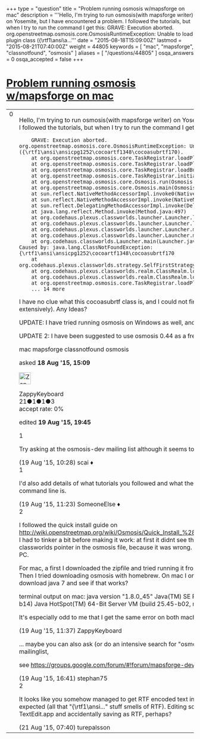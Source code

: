 +++
type = "question"
title = "Problem running osmosis w/mapsforge on mac"
description = '''Hello, I&#x27;m trying to run osmosis(with mapsforge writer) on Yosemite, but I have encountered a problem. I followed the tutorials, but when I try to run the command I get this:  GRAVE: Execution aborted. org.openstreetmap.osmosis.core.OsmosisRuntimeException: Unable to load plugin class ({&#92;rtf1&#92;ansi&#92;a...'''
date = "2015-08-18T15:09:00Z"
lastmod = "2015-08-21T07:40:00Z"
weight = 44805
keywords = [ "mac", "mapsforge", "classnotfound", "osmosis" ]
aliases = [ "/questions/44805" ]
osqa_answers = 0
osqa_accepted = false
+++

<div class="headNormal">

# [Problem running osmosis w/mapsforge on mac](/questions/44805/problem-running-osmosis-wmapsforge-on-mac)

</div>

<div id="main-body">

<div id="askform">

<table id="question-table" style="width:100%;">
<colgroup>
<col style="width: 50%" />
<col style="width: 50%" />
</colgroup>
<tbody>
<tr>
<td style="width: 30px; vertical-align: top"><div class="vote-buttons">
<span id="post-44805-upvote" class="ajax-command post-vote up" rel="nofollow" title="I like this post (click again to cancel)"> </span>
<div id="post-44805-score" class="post-score" title="current number of votes">
0
</div>
<span id="post-44805-downvote" class="ajax-command post-vote down" rel="nofollow" title="I dont like this post (click again to cancel)"> </span> <span id="favorite-mark" class="ajax-command favorite-mark" rel="nofollow" title="mark/unmark this question as favorite (click again to cancel)"> </span>
<div id="favorite-count" class="favorite-count">
&#10;</div>
</div></td>
<td><div id="item-right">
<div class="question-body">
<p>Hello, I'm trying to run osmosis(with mapsforge writer) on Yosemite, but I have encountered a problem. I followed the tutorials, but when I try to run the command I get this:</p>
<pre><code>    GRAVE: Execution aborted.
org.openstreetmap.osmosis.core.OsmosisRuntimeException: Unable to load plugin class ({\rtf1\ansi\ansicpg1252\cocoartf1348\cocoasubrtf170).
    at org.openstreetmap.osmosis.core.TaskRegistrar.loadPluginClass(TaskRegistrar.java:334)
    at org.openstreetmap.osmosis.core.TaskRegistrar.loadPlugin(TaskRegistrar.java:313)
    at org.openstreetmap.osmosis.core.TaskRegistrar.loadBuiltInPlugins(TaskRegistrar.java:123)
    at org.openstreetmap.osmosis.core.TaskRegistrar.initialize(TaskRegistrar.java:80)
    at org.openstreetmap.osmosis.core.Osmosis.run(Osmosis.java:81)
    at org.openstreetmap.osmosis.core.Osmosis.main(Osmosis.java:37)
    at sun.reflect.NativeMethodAccessorImpl.invoke0(Native Method)
    at sun.reflect.NativeMethodAccessorImpl.invoke(NativeMethodAccessorImpl.java:62)
    at sun.reflect.DelegatingMethodAccessorImpl.invoke(DelegatingMethodAccessorImpl.java:43)
    at java.lang.reflect.Method.invoke(Method.java:497)
    at org.codehaus.plexus.classworlds.launcher.Launcher.launchStandard(Launcher.java:329)
    at org.codehaus.plexus.classworlds.launcher.Launcher.launch(Launcher.java:239)
    at org.codehaus.plexus.classworlds.launcher.Launcher.mainWithExitCode(Launcher.java:409)
    at org.codehaus.plexus.classworlds.launcher.Launcher.main(Launcher.java:352)
    at org.codehaus.classworlds.Launcher.main(Launcher.java:47)
Caused by: java.lang.ClassNotFoundException: {\rtf1\ansi\ansicpg1252\cocoartf1348\cocoasubrtf170
    at org.codehaus.plexus.classworlds.strategy.SelfFirstStrategy.loadClass(SelfFirstStrategy.java:50)
    at org.codehaus.plexus.classworlds.realm.ClassRealm.loadClass(ClassRealm.java:244)
    at org.codehaus.plexus.classworlds.realm.ClassRealm.loadClass(ClassRealm.java:230)
    at org.openstreetmap.osmosis.core.TaskRegistrar.loadPluginClass(TaskRegistrar.java:332)
    ... 14 more</code></pre>
<p>I have no clue what this cocoasubrtf class is, and I could not find any help by googling (quite extensively). Any Ideas?</p>
<p>UPDATE: I have tried running osmosis on Windows as well, and I get the exact same error.</p>
<p>UPDATE 2: I have been suggested to use osmosis 0.44 as a fresh install, and that somehow worked :)</p>
</div>
<div id="question-tags" class="tags-container tags">
<span class="post-tag tag-link-mac" rel="tag" title="see questions tagged &#39;mac&#39;">mac</span> <span class="post-tag tag-link-mapsforge" rel="tag" title="see questions tagged &#39;mapsforge&#39;">mapsforge</span> <span class="post-tag tag-link-classnotfound" rel="tag" title="see questions tagged &#39;classnotfound&#39;">classnotfound</span> <span class="post-tag tag-link-osmosis" rel="tag" title="see questions tagged &#39;osmosis&#39;">osmosis</span>
</div>
<div id="question-controls" class="post-controls">
&#10;</div>
<div class="post-update-info-container">
<div class="post-update-info post-update-info-user">
<p>asked <strong>18 Aug '15, 15:09</strong></p>
<img src="https://secure.gravatar.com/avatar/3d8c24fd0f8a993692b7bff7580c7e41?s=32&amp;d=identicon&amp;r=g" class="gravatar" width="32" height="32" alt="ZappyKeyboard&#39;s gravatar image" />
<p><span>ZappyKeyboard</span><br />
<span class="score" title="21 reputation points">21</span><span title="1 badges"><span class="badge1">●</span><span class="badgecount">1</span></span><span title="1 badges"><span class="silver">●</span><span class="badgecount">1</span></span><span title="3 badges"><span class="bronze">●</span><span class="badgecount">3</span></span><br />
<span class="accept_rate" title="Rate of the user&#39;s accepted answers">accept rate:</span> <span title="ZappyKeyboard has no accepted answers">0%</span></p>
</div>
<div class="post-update-info post-update-info-edited">
<p><span> edited <strong>19 Aug '15, 19:45</strong> </span></p>
</div>
</div>
<div id="comments-container-44805" class="comments-container">
<span id="44821"></span>
<div id="comment-44821" class="comment">
<div id="post-44821-score" class="comment-score">
1
</div>
<div class="comment-text">
<p>Try asking at the osmosis-dev mailing list although it seems to be pretty low traffic.</p>
</div>
<div id="comment-44821-info" class="comment-info">
<span class="comment-age">(19 Aug '15, 10:28)</span> <span class="comment-user userinfo">scai ♦</span>
</div>
</div>
<span id="44822"></span>
<div id="comment-44822" class="comment">
<div id="post-44822-score" class="comment-score">
1
</div>
<div class="comment-text">
<p>I'd also add details of what tutorials you followed and what the output of "java -version" from the command line is.</p>
</div>
<div id="comment-44822-info" class="comment-info">
<span class="comment-age">(19 Aug '15, 11:23)</span> <span class="comment-user userinfo">SomeoneElse ♦</span>
</div>
</div>
<span id="44823"></span>
<div id="comment-44823" class="comment">
<div id="post-44823-score" class="comment-score">
2
</div>
<div class="comment-text">
<p>I followed the quick install guide on <a href="http://wiki.openstreetmap.org/wiki/Osmosis/Quick_Install_%28Windows%29,">http://wiki.openstreetmap.org/wiki/Osmosis/Quick_Install_%28Windows%29,</a> but I should mention that I had to tinker a bit before making it work: at first it didnt see the jre path, then I had to modify the classworlds pointer in the osmosis file, because it was wrong. I have both java 8 and 7 on my Windows PC.</p>
<p>For mac, a first I downloaded the zipfile and tried running it from there (I used the guide on the wiki). Then I tried downloading osmosis with homebrew. On mac I only have java 8 (for work). Should I try to download java 7 and see if that works?</p>
<p>terminal output on mac: java version "1.8.0_45" Java(TM) SE Runtime Environment (build 1.8.0_45-b14) Java HotSpot(TM) 64-Bit Server VM (build 25.45-b02, mixed mode)</p>
<p>It's especially odd to me that I get the same error on both machines.</p>
</div>
<div id="comment-44823-info" class="comment-info">
<span class="comment-age">(19 Aug '15, 11:37)</span> <span class="comment-user userinfo">ZappyKeyboard</span>
</div>
</div>
<span id="44828"></span>
<div id="comment-44828" class="comment">
<div id="post-44828-score" class="comment-score">
&#10;</div>
<div class="comment-text">
<p>... maybe you can also ask (or do an intensive search for "osmosis" there before) on the mapsforge mailinglist,</p>
<p>see <a href="https://groups.google.com/forum/#!forum/mapsforge-dev">https://groups.google.com/forum/#!forum/mapsforge-dev</a></p>
</div>
<div id="comment-44828-info" class="comment-info">
<span class="comment-age">(19 Aug '15, 16:41)</span> <span class="comment-user userinfo">stephan75</span>
</div>
</div>
<span id="44856"></span>
<div id="comment-44856" class="comment">
<div id="post-44856-score" class="comment-score">
2
</div>
<div class="comment-text">
<p>It looks like you somehow managed to get RTF encoded text into a context where plain text was expected (all that "{\rtf1\ansi..." stuff smells of RTF). Editing some source or config file with TextEdit.app and accidentally saving as RTF, perhaps?</p>
</div>
<div id="comment-44856-info" class="comment-info">
<span class="comment-age">(21 Aug '15, 07:40)</span> <span class="comment-user userinfo">turepalsson</span>
</div>
</div>
</div>
<div id="comment-tools-44805" class="comment-tools">
&#10;</div>
<div class="clear">
&#10;</div>
<div id="comment-44805-form-container" class="comment-form-container">
&#10;</div>
<div class="clear">
&#10;</div>
</div></td>
</tr>
</tbody>
</table>

</div>

</div>

